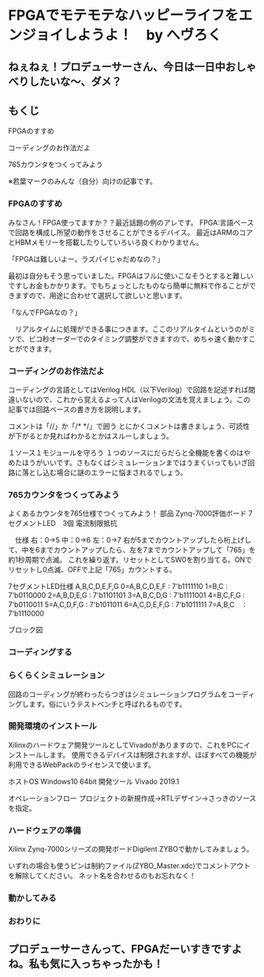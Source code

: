 # FPGAでモテモテなハッピーライフをエンジョイしようよ！　by へヴろく


## ねぇねぇ！プロデューサーさん、今日は一日中おしゃべりしたいな～、ダメ？


## もくじ

FPGAのすすめ

コーディングのお作法だよ

765カウンタをつくってみよう

※若葉マークのみんな（自分）向けの記事です。


### FPGAのすすめ
 みなさん！FPGA使ってますか？？最近話題の例のアレです。  FPGA:言語ベースで回路を構成し所望の動作をさせることができるデバイス。  最近はARMのコアとHBMメモリーを搭載したりしていろいろ良くわかりません。

 「FPGAは難しいよー。ラズパイじゃだめなの？」

 最初は自分もそう思っていました。FPGAはフルに使いこなそうとすると難しいですしお金もかかります。でもちょっとしたものなら簡単に無料で作ることができますので、用途に合わせて選択して欲しいと思います。

 「なんでFPGAなの？」

 　リアルタイムに処理ができる事につきます。ここのリアルタイムというのがミソで、ピコ秒オーダーでのタイミング調整ができますので、めちゃ速く動かすことができます。


 
### コーディングのお作法だよ
 コーディングの言語としてはVerilog HDL（以下Verilog）で回路を記述すれば間違いないので、これから覚えるよって人はVerilogの文法を覚えましょう。この記事では回路ベースの書き方を説明します。

コメントは「//」か「/* */」で囲う
とにかくコメントは書きましょう、可読性が下がるとか見ればわかるとかはスルーしましょう。

１ソース１モジュールを守ろう
１つのソースにだらだらと全機能を書くのはやめたほうがいいです。さもなくばシミュレーションまではうまくいってもいざ回路に落とし込む場合に謎のエラーに悩まされるでしょう。




### 765カウンタをつくってみよう
 よくあるカウンタを765仕様でつくってみよう！
部品
Zynq-7000評価ボード
7セグメントLED　3個
電流制限抵抗

　仕様
右：0→5
中：0→6
左：0→7
右が5までカウントアップしたら桁上げして、中を6までカウントアップしたら、左を7までカウントアップして「765」を約1秒周期で点滅。
これを繰り返す。リセットとしてSW0を割り当てる。ONでリセットし0点滅、OFFで上記「765」カウントする。

7セグメントLED仕様
  A,B,C,D,E,F,G
0=A,B,C,D,E,F : 7'b1111110
1=B,C         : 7'b0110000
2=A,B,D,E,G   : 7'b1101101
3=A,B,C,D,G   : 7'b1111001
4=B,C,F,G     : 7'b0110011
5=A,C,D,F,G   : 7'b1011011
6=A,C,D,E,F,G : 7'b1011111
7=A,B,C     　: 7'b1110000

ブロック図


### コーディングする




### らくらくシミュレーション
回路のコーディングが終わったらつぎはシミュレーションプログラムをコーディングします。俗にいうテストベンチと呼ばれるものです。



### 開発環境のインストール
Xilinxのハードウェア開発ツールとしてVivadoがありますので、これをPCにインストールします。
使用できるデバイスは制限されますが、ほぼすべての機能が利用できるWebPackのライセンスで使います。

ホストOS Windows10 64bit 
開発ツール Vivado 2019.1

オペレーションフロー
プロジェクトの新規作成→RTLデザイン→さっきのソースを指定。


### ハードウェアの準備

Xilinx Zynq-7000シリーズの開発ボードDigilent ZYBOで動かしてみましょう。

いずれの場合も使うピンは制約ファイル(ZYBO_Master.xdc)でコメントアウトを解除してください。
ネット名を合わせるのもお忘れなく！

### 動かしてみる



### おわりに

## プロデューサーさんって、FPGAだーいすきですよね。私も気に入っちゃったかも！
